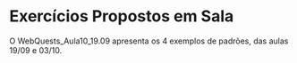 # Exercícios Propostos em Sala

O WebQuests_Aula10_19.09 apresenta os 4 exemplos de padrões, das aulas 19/09 e 03/10.